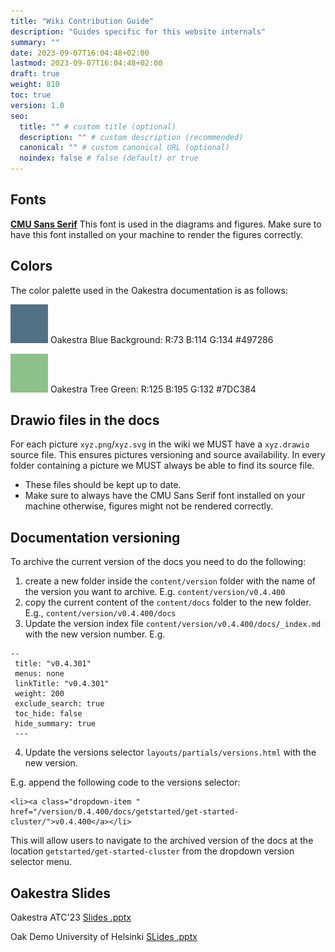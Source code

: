 ```yaml
---
title: "Wiki Contribution Guide"
description: "Guides specific for this website internals"
summary: ""
date: 2023-09-07T16:04:48+02:00
lastmod: 2023-09-07T16:04:48+02:00
draft: true
weight: 810
toc: true
version: 1.0
seo:
  title: "" # custom title (optional)
  description: "" # custom description (recommended)
  canonical: "" # custom canonical URL (optional)
  noindex: false # false (default) or true
---
```


## Fonts

[**CMU Sans Serif**](https://online-fonts.com/fonts/cmu-sans-serif) This font is used in the diagrams and figures. Make sure to have this font installed on your machine to render the figures correctly.

## Colors

The color palette used in the Oakestra documentation is as follows:

![OakBlue](wiki-contribution-guide/oak-blue.png) Oakestra Blue Background: R:73 B:114 G:134 #497286

![OakGreen](wiki-contribution-guide/oak-green.png) Oakestra Tree Green: R:125 B:195 G:132 #7DC384

## Drawio files in the docs
For each picture `xyz.png`/`xyz.svg` in the wiki we MUST have a `xyz.drawio` source file. This ensures pictures versioning and source availability. In every folder containing a picture we MUST always be able to find its source file.

- These files should be kept up to date. 
- Make sure to always have the CMU Sans Serif font installed on your machine otherwise, figures might not be rendered correctly. 

## Documentation versioning 

To archive the current version of the docs you need to do the following:

1. create a new folder inside the `content/version` folder with the name of the version you want to archive. E.g. `content/version/v0.4.400`
2. copy the current content of the `content/docs` folder to the new folder. E.g., `content/version/v0.4.400/docs`
3. Update the version index file `content/version/v0.4.400/docs/_index.md` with the new version number. E.g.

```
--
 title: "v0.4.301"
 menus: none
 linkTitle: "v0.4.301"
 weight: 200
 exclude_search: true
 toc_hide: false
 hide_summary: true
 ---
```

4. Update the versions selector `layouts/partials/versions.html` with the new version.

E.g. append the following code to the versions selector:
```
<li><a class="dropdown-item " href="/version/0.4.400/docs/getstarted/get-started-cluster/">v0.4.400</a></li>
```

This will allow users to navigate to the archived version of the docs at the location `getstarted/get-started-cluster` from the dropdown version selector menu.

## Oakestra Slides

Oakestra ATC'23 [Slides .pptx](https://docs.google.com/presentation/d/11MNDbxePS_4tSubPijuYlX0jpt6h-V4f/edit?usp=sharing&ouid=104865919160633335116&rtpof=true&sd=true)

Oak Demo University of Helsinki [SLides .pptx](https://docs.google.com/presentation/d/1SookEbwNI1giqW-C-6_L4cZS0opJmq3L/edit?usp=sharing&ouid=104865919160633335116&rtpof=true&sd=true)
